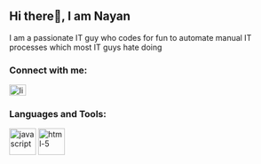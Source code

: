 ## Hi there👋, I am Nayan


I am a passionate IT guy who codes for fun to automate manual IT processes which most IT guys hate doing


<!--

Here are some ideas to get you started:

- 🔭 I’m currently working on <a href="https://developer.mozilla.org/en-US/docs/Web/JavaScript" target="_blank"> <img src="https://raw.githubusercontent.com/devicons/devicon/master/icons/javascript/javascript-original.svg" alt="javascript" width="40" height="40"/> </a>
- 🌱 I’m currently learning ...
- 👯 I’m looking to collaborate on ...
- 🤔 I’m looking for help with ...
- 💬 Ask me about ...
- 📫 You can reach me here **rahuldkjain@gmail.com**
- 😄 Pronouns: ...
- ⚡ Fun fact: ...
-->

<h3 align="left">Connect with me:</h3>
<p align="left">
<a href="https://www.linkedin.com/in/nayan-girdhar/" target="blank"><img align="center" src="https://raw.githubusercontent.com/rahuldkjain/github-profile-readme-generator/master/src/images/icons/Social/linked-in-alt.svg" alt="linkedin.com/in/harsh6874/" height="20" width="30" /></a>
</p>
<h3 align="left">Languages and Tools:</h3>
<a href="https://developer.mozilla.org/en-US/docs/Web/JavaScript"><img width="48" height="48" src="https://img.icons8.com/color/48/javascript--v1.png" alt="javascript"/></a>
<a href="https://developer.mozilla.org/en-US/docs/Web/HTML"> <img width="48" height="48" src="https://img.icons8.com/color/48/html-5--v1.png" alt="html-5"/></a>
